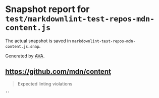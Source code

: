 # Snapshot report for `test/markdownlint-test-repos-mdn-content.js`

The actual snapshot is saved in `markdownlint-test-repos-mdn-content.js.snap`.

Generated by [AVA](https://avajs.dev).

## https://github.com/mdn/content

> Expected linting violations

    ''
